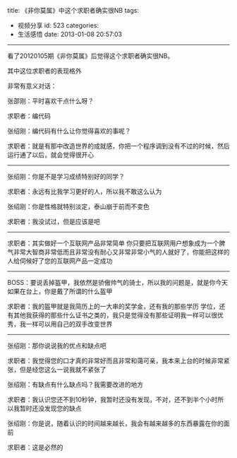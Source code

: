 title: 《非你莫属》中这个求职者确实很NB
tags:
  - 视频分享
id: 523
categories:
  - 生活感悟
date: 2013-01-08 20:57:03
---

看了20120105期《非你莫属》后觉得这个求职者确实很NB。

其中这位求职者的表现格外

非常有意义对话：

张邵刚：平时喜欢干点什么呀？

求职者：编代码

张绍刚：编代码有什么让你觉得喜欢的事呢？

求职者：就是有那中改造世界的成就感，你把一个程序调到没有不过的时候，然后运行通了以后，就会觉得很开心

--------------------------------------------------------------------------------------------------------------------

张绍刚：你是不是学习成绩特别好的同学？

求职者：永远有比我学习更好的人，所以我不敢这么认为

张绍刚：你是性格就特别淡定，泰山崩于前而不变色

求职者：我没试过，但是应该是吧

--------------------------------------------------------------------------------------------------------------------

求职者：其实做好一个互联网产品非常简单 你只要把互联网用户想象成为一个脾气非常大智商非常低而且非常没有耐心又非常非常小气的人就好了，你能把这样的人给伺候好了您的互联网产品一定成功

--------------------------------------------------------------------------------------------------------------------

BOSS：要说丢掉盔甲，我依然是骄傲帅气的骑士，所以我的问题是，就是你今天如果在台上，你是戴了所谓的什么盔甲

求职者：我的盔甲就是我简历上的一大串的奖学金，还有我的那些学历 学位，还有其他我获得的那些什么证书之类的，我只是觉得没有那些证明我一样可以很优秀，我一样可以用自己的双手改变世界

--------------------------------------------------------------------------------------------------------------------
张绍刚：那你说说我的优点和缺点吧

求职者：我觉得您的口才真的非常好而且非常和蔼可亲，我本来上台的时候非常紧张，但是经您这么一说我就不紧张了

张绍刚：有缺点有什么缺点吗？我需要改进的地方

求职者：我认识您还不到10秒钟，我暂时还没有发现，不对，还不到半个小时所以我暂时还没发现您的缺点

张绍刚：你是说，随着认识的时间越来越长，我会有越来越多的东西暴露在你的面前

求职者：这是必然的
